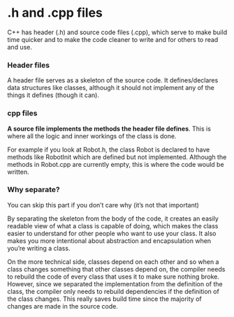 # .h and .cpp files

C++ has header (.h) and source code files (.cpp), which serve to make build time quicker and to make the code cleaner to write and for others to read and use.

### Header files
A header file serves as a skeleton of the source code. It
defines/declares data structures like classes, although it should not
implement any of the things it defines (though it can).

### cpp files
**A source file implements the methods the header file defines**. This is where all the logic and inner workings of the class is done.

For example if you look at Robot.h, the class Robot is declared to have methods like RobotInit which are defined but not implemented. Although the methods in Robot.cpp are currently empty, this is where the code would be written.

### Why separate?

You can skip this part if you don’t care why (it’s not that important)

By separating the skeleton from the body of the code, it creates an
easily readable view of what a class is capable of doing, which makes
the class easier to understand for other people who want to use your
class. It also makes you more intentional about abstraction and
encapsulation when you’re writing a class.

On the more technical side, classes depend on each other and so when a
class changes something that other classes depend on, the compiler needs
to rebuild the code of every class that uses it to make sure nothing
broke. However, since we separated the implementation from the
definition of the class, the compiler only needs to rebuild dependencies
if the definition of the class changes. This really saves build time
since the majority of changes are made in the source code.
